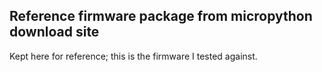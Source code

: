 ## Reference firmware package from micropython download site
Kept here for reference; this is the firmware I tested against.
